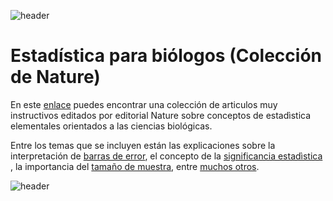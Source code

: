 
![header](/Tutoriales-IFC/assets/header.png)











# Estadística para biólogos (Colección de Nature)

En este [enlace](https://www.nature.com/collections/qghhqm/pointsofsignificance) puedes encontrar una colección de articulos muy instructivos editados por editorial Nature sobre conceptos de estadìstica elementales orientados a las ciencias biológicas. 

Entre los temas que se incluyen están las explicaciones sobre la interpretación de [barras de error](http://www.nature.com/doifinder/10.1038/nmeth.2659), el concepto de la [significancia estadìstica](http://www.nature.com/doifinder/10.1038/nmeth.2698) , la importancia del [tamaño de muestra](http://www.nature.com/doifinder/10.1038/nmeth.2738), entre [muchos otros](https://www.nature.com/collections/qghhqm/pointsofsignificance). 











![header](/Tutoriales-IFC/assets/header.png)

